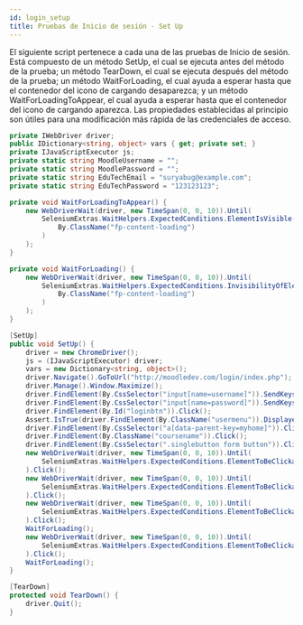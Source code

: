 ```yaml
---
id: login_setup
title: Pruebas de Inicio de sesión - Set Up
---
```


El siguiente script pertenece a cada una de las pruebas de Inicio de sesión. Está compuesto de un método SetUp, el cual se ejecuta antes del método de la prueba; un método TearDown, el cual se ejecuta después del método de la prueba; un método WaitForLoading, el cual ayuda a esperar hasta que el contenedor del icono de cargando desaparezca; y un método WaitForLoadingToAppear, el cual ayuda a esperar hasta que el contenedor del icono de cargando aparezca.
Las propiedades establecidas al principio son útiles para una modificación más rápida de las credenciales de acceso.

```cs
private IWebDriver driver;
public IDictionary<string, object> vars { get; private set; }
private IJavaScriptExecutor js;
private static string MoodleUsername = "";
private static string MoodlePassword = "";
private static string EduTechEmail = "suryabug@example.com";
private static string EduTechPassword = "123123123";

private void WaitForLoadingToAppear() {
    new WebDriverWait(driver, new TimeSpan(0, 0, 10)).Until(
        SeleniumExtras.WaitHelpers.ExpectedConditions.ElementIsVisible(
            By.ClassName("fp-content-loading")
        )
    );
}

private void WaitForLoading() {
    new WebDriverWait(driver, new TimeSpan(0, 0, 10)).Until(
        SeleniumExtras.WaitHelpers.ExpectedConditions.InvisibilityOfElementLocated(
            By.ClassName("fp-content-loading")
        )
    );
}

[SetUp]
public void SetUp() {
    driver = new ChromeDriver();
    js = (IJavaScriptExecutor) driver;
    vars = new Dictionary<string, object>();
    driver.Navigate().GoToUrl("http://moodledev.com/login/index.php");
    driver.Manage().Window.Maximize();
    driver.FindElement(By.CssSelector("input[name=username]")).SendKeys(MoodleUsername);
    driver.FindElement(By.CssSelector("input[name=password]")).SendKeys(MoodlePassword);
    driver.FindElement(By.Id("loginbtn")).Click();
    Assert.IsTrue(driver.FindElement(By.ClassName("usermenu")).Displayed);
    driver.FindElement(By.CssSelector("a[data-parent-key=myhome]")).Click();
    driver.FindElement(By.ClassName("coursename")).Click();
    driver.FindElement(By.CssSelector(".singlebutton form button")).Click();
    new WebDriverWait(driver, new TimeSpan(0, 0, 10)).Until(
        SeleniumExtras.WaitHelpers.ExpectedConditions.ElementToBeClickable(By.CssSelector("button[data-action=open-chooser]"))
    ).Click();
    new WebDriverWait(driver, new TimeSpan(0, 0, 10)).Until(
        SeleniumExtras.WaitHelpers.ExpectedConditions.ElementToBeClickable(By.XPath("//a[contains(@title,'SCORM')]"))
    ).Click();
    new WebDriverWait(driver, new TimeSpan(0, 0, 10)).Until(
        SeleniumExtras.WaitHelpers.ExpectedConditions.ElementToBeClickable(By.CssSelector(".fp-btn-add a"))
    ).Click();
    WaitForLoading();
    new WebDriverWait(driver, new TimeSpan(0, 0, 10)).Until(
        SeleniumExtras.WaitHelpers.ExpectedConditions.ElementToBeClickable(By.XPath("//span[contains(text(),'EduTech')]"))
    ).Click();
    WaitForLoading();
}

[TearDown]
protected void TearDown() {
    driver.Quit();
}
```
